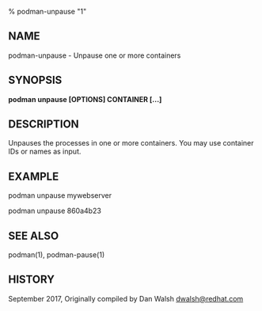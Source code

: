 % podman-unpause "1"

## NAME
podman\-unpause - Unpause one or more containers

## SYNOPSIS
**podman unpause [OPTIONS] CONTAINER [...]**

## DESCRIPTION
Unpauses the processes in one or more containers.  You may use container IDs or names as input.

## EXAMPLE

podman unpause mywebserver

podman unpause 860a4b23

## SEE ALSO
podman(1), podman-pause(1)

## HISTORY
September 2017, Originally compiled by Dan Walsh <dwalsh@redhat.com>
